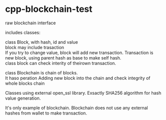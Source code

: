 # cpp-blockchain-test
raw blockchain interface

includes classes:

class Block, with hash, id and value<br>
block may include trasaction<br>
If you try to change value,  block will add new transaction. 
Transaction is new block, using parent hash as base to make self hash. <br>
class block can check interity of theirown transaction.<br>

class Blockchain is chain of blocks.<br>
It haso peration Adding new block into the chain and check integrity of whole blocks chain<br>

Classes using external open_ssl library. Exsactly SHA256 algorithm for hash value generation.<br>

It's only example of blockchain. Blockchain does not use any external hashes from wallet to make transaction. <br>

